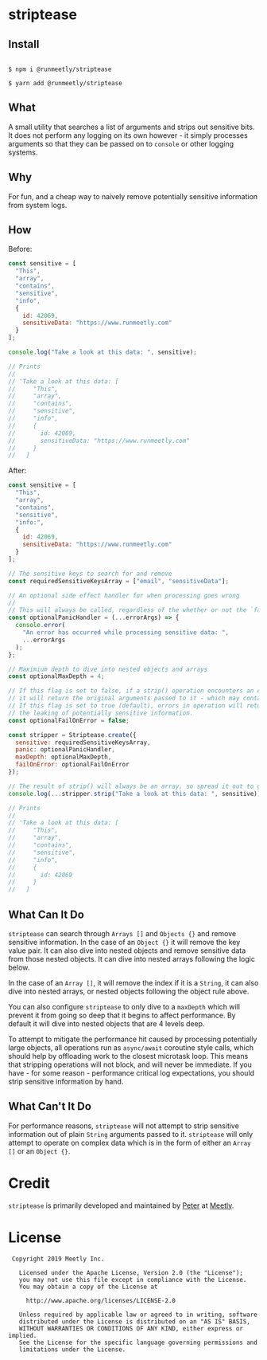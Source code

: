 # striptease

## Install

```shell script

$ npm i @runmeetly/striptease

$ yarn add @runmeetly/striptease

```

## What

A small utility that searches a list of arguments and strips out sensitive bits.
It does not perform any logging on its own however - it simply processes arguments so that
they can be passed on to `console` or other logging systems.

## Why

For fun, and a cheap way to naively remove potentially sensitive information from system logs.

## How

Before:

```javascript
const sensitive = [
  "This",
  "array",
  "contains",
  "sensitive",
  "info",
  {
    id: 42069,
    sensitiveData: "https://www.runmeetly.com"
  }
];

console.log("Take a look at this data: ", sensitive);

// Prints
//
// 'Take a look at this data: [
//     "This",
//     "array",
//     "contains",
//     "sensitive",
//     "info",
//     {
//       id: 42069,
//       sensitiveData: "https://www.runmeetly.com"
//     }
//   ]
```

After:

```javascript
const sensitive = [
  "This",
  "array",
  "contains",
  "sensitive",
  "info:",
  {
    id: 42069,
    sensitiveData: "https://www.runmeetly.com"
  }
];

// The sensitive keys to search for and remove
const requiredSensitiveKeysArray = ["email", "sensitiveData"];

// An optional side effect handler for when processing goes wrong
//
// This will always be called, regardless of the whether or not the `failOnError` flag is set.
const optionalPanicHandler = (...errorArgs) => {
  console.error(
    "An error has occurred while processing sensitive data: ",
    ...errorArgs
  );
};

// Maximium depth to dive into nested objects and arrays
const optionalMaxDepth = 4;

// If this flag is set to false, if a strip() operation encounters an error,
// it will return the original arguments passed to it - which may contain sensitive information.
// If this flag is set to true (default), errors in operation will return an empty list, which prevents
// the leaking of potentially sensitive information.
const optionalFailOnError = false;

const stripper = Striptease.create({
  sensitive: requiredSensitiveKeysArray,
  panic: optionalPanicHandler,
  maxDepth: optionalMaxDepth,
  failOnError: optionalFailOnError
});

// The result of strip() will always be an array, so spread it out to get clean logs
console.log(...stripper.strip("Take a look at this data: ", sensitive));

// Prints
//
// 'Take a look at this data: [
//     "This",
//     "array",
//     "contains",
//     "sensitive",
//     "info",
//     {
//       id: 42069
//     }
//   ]
```

## What Can It Do

`striptease` can search through `Arrays []` and `Objects {}` and remove sensitive information.
In the case of an `Object {}` it will remove the key value pair. It can also dive into nested objects
and remove sensitive data from those nested objects. It can dive into nested arrays following the
logic below.

In the case of an `Array []`, it will remove the index if it is a `String`, it can also dive into
nested arrays, or nested objects following the object rule above.

You can also configure `striptease` to only dive to a `maxDepth` which will prevent it from going
so deep that it begins to affect performance. By default it will dive into nested objects that are
4 levels deep.

To attempt to mitigate the performance hit caused by processing potentially large objects, all
operations run as `async/await` coroutine style calls, which should help by offloading work to
the closest microtask loop. This means that stripping operations will not block, and will never be
immediate. If you have - for some reason - performance critical log expectations,
you should strip sensitive information by hand.

## What Can't It Do

For performance reasons, `striptease` will not attempt to strip sensitive information out of plain
`String` arguments passed to it. `striptease` will only attempt to operate on complex data which is
in the form of either an `Array []` or an `Object {}`.

# Credit

`striptease` is primarily developed and maintained by
[Peter](https://github.com/pyamsoft) at
[Meetly](https://www.runmeetly.com).

# License

```
 Copyright 2019 Meetly Inc.

   Licensed under the Apache License, Version 2.0 (the "License");
   you may not use this file except in compliance with the License.
   You may obtain a copy of the License at

     http://www.apache.org/licenses/LICENSE-2.0

   Unless required by applicable law or agreed to in writing, software
   distributed under the License is distributed on an "AS IS" BASIS,
   WITHOUT WARRANTIES OR CONDITIONS OF ANY KIND, either express or implied.
   See the License for the specific language governing permissions and
   limitations under the License.
```
